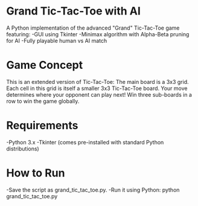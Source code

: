 # Grand Tic-Tac-Toe with AI 
A Python implementation of the advanced "Grand" Tic-Tac-Toe game featuring:
-GUI using Tkinter
-Minimax algorithm with Alpha-Beta pruning for AI
-Fully playable human vs AI match

# Game Concept
This is an extended version of Tic-Tac-Toe:
The main board is a 3x3 grid.
Each cell in this grid is itself a smaller 3x3 Tic-Tac-Toe board.
Your move determines where your opponent can play next!
Win three sub-boards in a row to win the game globally.

# Requirements
-Python 3.x
-Tkinter (comes pre-installed with standard Python distributions)

# How to Run
-Save the script as grand_tic_tac_toe.py.
-Run it using Python:
  python grand_tic_tac_toe.py

